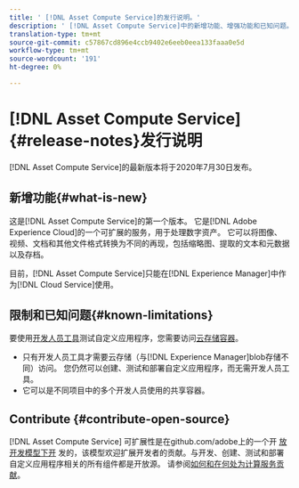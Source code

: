 ```yaml
---
title: ' [!DNL Asset Compute Service]的发行说明。'
description: ' [!DNL Asset Compute Service]中的新增功能、增强功能和已知问题。'
translation-type: tm+mt
source-git-commit: c57867cd896e4ccb9402e6eeb0eea133faaa0e5d
workflow-type: tm+mt
source-wordcount: '191'
ht-degree: 0%

---
```



# [!DNL Asset Compute Service] {#release-notes}发行说明

[!DNL Asset Compute Service]的最新版本将于2020年7月30日发布。

<!--

To test your custom applications with the [developer tool](https://github.com/adobe/asset-compute-devtool), you need access to a [cloud storage container](https://github.com/adobe/asset-compute-devtool#prerequisites). Currently, Adobe supports Azure Blob Storage and AWS S3.

>[!NOTE]
>
>Cloud storage access is only required for using the developer tool. You can still create, test and deploy custom applications with out using the developer tool.
-->

## 新增功能{#what-is-new}

这是[!DNL Asset Compute Service]的第一个版本。 它是[!DNL Adobe Experience Cloud]的一个可扩展的服务，用于处理数字资产。 它可以将图像、视频、文档和其他文件格式转换为不同的再现，包括缩略图、提取的文本和元数据以及存档。

目前，[!DNL Asset Compute Service]只能在[!DNL Experience Manager]中作为[!DNL Cloud Service]使用。

## 限制和已知问题{#known-limitations}

要使用[开发人员工具](https://github.com/adobe/asset-compute-devtool)测试自定义应用程序，您需要访问[云存储容器](https://github.com/adobe/asset-compute-devtool#prerequisites)。

* 只有开发人员工具才需要云存储（与[!DNL Experience Manager]blob存储不同）访问。 您仍然可以创建、测试和部署自定义应用程序，而无需开发人员工具。
* 它可以是不同项目中的多个开发人员使用的共享容器。

## Contribute {#contribute-open-source}

[!DNL Asset Compute Service] 可扩展性是在github.com/adobe上的一个开 [放开发模型下开](https://github.com/adobe) 发的，该模型欢迎扩展开发者的贡献。与开发、创建、测试和部署自定义应用程序相关的所有组件都是开放源。 请参阅[如何和在何处为计算服务贡献](contribute-to-compute-service.md)。

<!-- **TBD:**
* Are we versioning the releases?
* Is there any compatibility information to be added? With Project Firefly versions, or AEMaaCS releases, or other offerings/integrations such as InDesign Server?
-->
